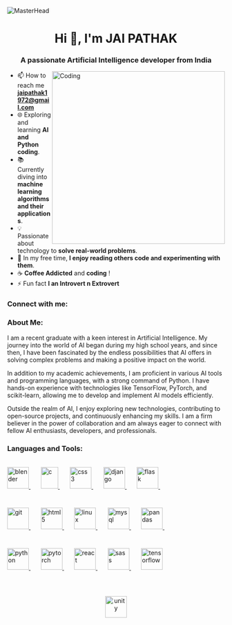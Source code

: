 ![MasterHead](https://cdn.dribbble.com/users/1446559/screenshots/5453050/media/b439b83bc5007cf8bb528947098ac4d6.gif)
<h1 align="center">Hi 👋, I'm JAI PATHAK</h1>
<h3 align="center">A passionate Artificial Intelligence developer from India</h3>
<img align="right" alt="Coding" width="400" src="https://cdn.dribbble.com/users/1162077/screenshots/3848914/programmer.gif" >


- 📫 How to reach me **jaipathak1972@gmail.com**
- 🌐 Exploring and learning **AI and Python coding**.
- 📚 Currently diving into **machine learning algorithms and their applications**.
- 💡 Passionate about technology to **solve real-world problems**.
- 🎸 In my free time, **I enjoy reading others code and experimenting with them**.
- ☕ **Coffee Addicted** and **coding** !
- ⚡ Fun fact **I an Introvert n Extrovert**

<h3 align="left">Connect with me:</h3>
<p align="center">
<!-- Add your social links here -->
</p>
<div class="about-me">
      <h3>About Me:</h3>
      <p>
        I am a recent graduate with a keen interest in Artificial Intelligence. My journey into the world of AI began during my high school years, and since then, I have been fascinated by the endless possibilities that AI offers in solving complex problems and making a positive impact on the world.
      </p>
      <p>
        In addition to my academic achievements, I am proficient in various AI tools and programming languages, with a strong command of Python. I have hands-on experience with technologies like TensorFlow, PyTorch, and scikit-learn, allowing me to develop and implement AI models efficiently.
      </p>
      <p>
        Outside the realm of AI, I enjoy exploring new technologies, contributing to open-source projects, and continuously enhancing my skills. I am a firm believer in the power of collaboration and am always eager to connect with fellow AI enthusiasts, developers, and professionals.
      </p>
</div>
<h3 align="left">Languages and Tools:</h3>
<br>

  <a href="https://www.blender.org/" target="_blank" rel="noreferrer"> 
    <img src="https://download.blender.org/branding/community/blender_community_badge_white.svg" alt="blender" width="50" height="50" style="margin-bottom: 10"/> 
  </a> 
  &nbsp;&nbsp;&nbsp;&nbsp;&nbsp;

  <a href="https://en.cppreference.com/w/" target="_blank" rel="noreferrer"> 
    <img src="https://cdn.iconscout.com/icon/free/png-512/free-c-59-1175248.png?f=webp&w=256" alt="c" width="40"width="50" height="50" style="margin-bottom: 10"/>
  </a> 
   &nbsp;&nbsp;&nbsp;&nbsp;&nbsp;

  <a href="https://www.w3.org/Style/CSS/" target="_blank" rel="noreferrer"> 
    <img src="https://cdn.iconscout.com/icon/free/png-512/free-css3-8-1175200.png?f=webp&w=256" alt="css3" width="50" height="50" style="margin-bottom: 10"/>
  </a> 
   &nbsp;&nbsp;&nbsp;&nbsp;&nbsp;

  <a href="https://www.djangoproject.com/" target="_blank" rel="noreferrer"> 
    <img src="https://cdn.worldvectorlogo.com/logos/django.svg" alt="django"width="50" height="50" style="margin-bottom: 10"/>
  </a> 
   &nbsp;&nbsp;&nbsp;&nbsp;&nbsp;



  <a href="https://flask.palletsprojects.com/" target="_blank" rel="noreferrer"> 
    <img src="https://cdn.iconscout.com/icon/free/png-512/free-flask-51-285137.png?f=webp&w=256" alt="flask" width="50" height="50" style="margin-bottom: 10"/>
  </a> 
   &nbsp;&nbsp;&nbsp;&nbsp;&nbsp;
<br>
<br>
<br>


  <a href="https://git-scm.com/" target="_blank" rel="noreferrer"> 
    <img src="https://www.vectorlogo.zone/logos/git-scm/git-scm-icon.svg" alt="git" width="50" height="50" style="margin-bottom: 10"/>
  </a> 
   &nbsp;&nbsp;&nbsp;&nbsp;&nbsp;

  <a href="https://www.w3.org/html/" target="_blank" rel="noreferrer"> 
    <img src="https://cdn.iconscout.com/icon/free/png-512/free-html5-42-1175210.png?f=webp&w=256" alt="html5"width="50" height="50" style="margin-bottom: 10"/>
  </a> 
   &nbsp;&nbsp;&nbsp;&nbsp;&nbsp;

  <a href="https://www.linux.org/" target="_blank" rel="noreferrer"> 
    <img src="https://cdn.iconscout.com/icon/free/png-512/free-linux-21-1174928.png?f=webp&w=256" alt="linux" width="50" height="50" style="margin-bottom: 10"/>
  </a> 
   &nbsp;&nbsp;&nbsp;&nbsp;&nbsp;

  <a href="https://www.mysql.com/" target="_blank" rel="noreferrer"> 
    <img src="https://cdn.iconscout.com/icon/free/png-512/free-mysql-3628940-3030165.png?f=webp&w=256" alt="mysql" width="50" height="50" style="margin-bottom: 10"/>
  </a> 
   &nbsp;&nbsp;&nbsp;&nbsp;&nbsp;

  <a href="https://pandas.pydata.org/" target="_blank" rel="noreferrer"> 
    <img src="https://cdn.iconscout.com/icon/premium/png-512-thumb/panda-holding-briefcase-1861475-1586362.png?f=webp&w=256" alt="pandas"width="50" height="50" style="margin-bottom: 10"/> 
  </a> 
   &nbsp;&nbsp;&nbsp;&nbsp;&nbsp;
<br>
<br>
<br>


  <a href="https://www.python.org" target="_blank" rel="noreferrer"> 
    <img src="https://cdn.iconscout.com/icon/free/png-512/free-python-2038870-1720083.png?f=webp&w=256" alt="python"width="50" height="50" style="margin-bottom: 10"/>
  </a> 
   &nbsp;&nbsp;&nbsp;&nbsp;&nbsp;

  <a href="https://pytorch.org/" target="_blank" rel="noreferrer"> 
    <img src="https://www.vectorlogo.zone/logos/pytorch/pytorch-icon.svg" alt="pytorch" width="50" height="50" style="margin-bottom: 10"/>
  </a> 
   &nbsp;&nbsp;&nbsp;&nbsp;&nbsp;

  <a href="https://reactjs.org/" target="_blank" rel="noreferrer"> 
    <img src="https://cdn.iconscout.com/icon/free/png-512/free-react-4-1175110.png?f=webp&w=256" alt="react" width="50" height="50" style="margin-bottom: 10"/>
  </a> 
   &nbsp;&nbsp;&nbsp;&nbsp;&nbsp;

  <a href="https://sass-lang.com" target="_blank" rel="noreferrer"> 
    <img src="https://cdn.iconscout.com/icon/free/png-512/free-sass-3521691-2945135.png?f=webp&w=256" alt="sass" width="50" height="50" style="margin-bottom: 10"/>
  </a> 
   &nbsp;&nbsp;&nbsp;&nbsp;&nbsp;

   <a href="https://www.tensorflow.org" target="_blank" rel="noreferrer"> 
   <img src="https://www.vectorlogo.zone/logos/tensorflow/tensorflow-icon.svg" alt="tensorflow"width="50" height="50" style="margin-bottom: 10"/> 
  </a> 
<br>
<br>
<br>
 &nbsp;&nbsp;&nbsp;&nbsp;&nbsp; &nbsp;&nbsp;&nbsp;&nbsp;&nbsp; &nbsp;&nbsp;&nbsp;&nbsp;&nbsp; &nbsp;&nbsp;&nbsp;&nbsp;&nbsp; &nbsp;&nbsp;&nbsp;&nbsp;&nbsp; &nbsp;
  <center>
  <a href="https://unity.com/" target="_blank" rel="noreferrer"> 
  <img src="https://www.vectorlogo.zone/logos/unity3d/unity3d-icon.svg" alt="unity" width="50" height="50" style="margin-bottom: 10"/>
  </a> 
  </center>
